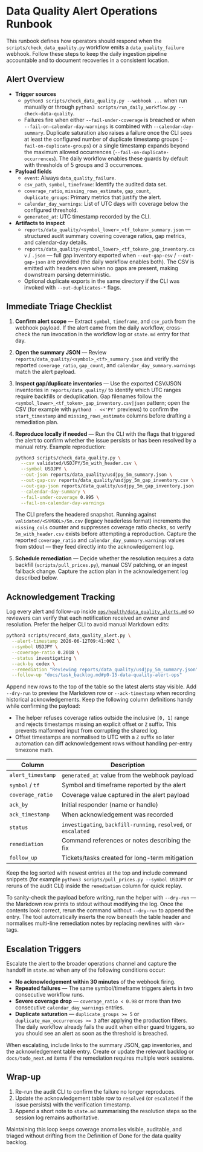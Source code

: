 # Data Quality Alert Operations Runbook

This runbook defines how operators should respond when the
`scripts/check_data_quality.py` workflow emits a
`data_quality_failure` webhook. Follow these steps to keep the daily
ingestion pipeline accountable and to document recoveries in a
consistent location.

## Alert Overview

- **Trigger sources**
  - `python3 scripts/check_data_quality.py --webhook ...` when run
    manually or through
    `python3 scripts/run_daily_workflow.py --check-data-quality`.
  - Failures fire when either `--fail-under-coverage` is breached or
    when `--fail-on-calendar-day-warnings` is combined with
    `--calendar-day-summary`. Duplicate saturation also raises a
    failure once the CLI sees at least the configured number of
    duplicate timestamp groups (`--fail-on-duplicate-groups`) or a
    single timestamp expands beyond the maximum allowed occurrences
    (`--fail-on-duplicate-occurrences`). The daily workflow enables
    these guards by default with thresholds of 5 groups and 3
    occurrences.
- **Payload fields**
  - `event`: Always `data_quality_failure`.
  - `csv_path`, `symbol`, `timeframe`: Identify the audited data set.
  - `coverage_ratio`, `missing_rows_estimate`, `gap_count`,
    `duplicate_groups`: Primary metrics that justify the alert.
  - `calendar_day_warnings`: List of UTC days with coverage below the
    configured threshold.
  - `generated_at`: UTC timestamp recorded by the CLI.
- **Artifacts to inspect**
  - `reports/data_quality/<symbol_lower>_<tf_token>_summary.json` — structured audit summary covering coverage ratios, gap metrics, and calendar-day details.
  - `reports/data_quality/<symbol_lower>_<tf_token>_gap_inventory.csv` / `.json` — full gap inventory exported when `--out-gap-csv` / `--out-gap-json` are provided (the daily workflow enables both). The CSV is emitted with headers even when no gaps are present, making downstream parsing deterministic.
  - Optional duplicate exports in the same directory if the CLI was invoked with `--out-duplicates-*` flags.

## Immediate Triage Checklist

1. **Confirm alert scope** — Extract `symbol`, `timeframe`, and
   `csv_path` from the webhook payload. If the alert came from the
   daily workflow, cross-check the run invocation in the workflow log
   or `state.md` entry for that day.
2. **Open the summary JSON** — Review
   `reports/data_quality/<symbol>_<tf>_summary.json` and verify the
   reported `coverage_ratio`, `gap_count`, and
   `calendar_day_summary.warnings` match the alert payload.
3. **Inspect gap/duplicate inventories** — Use the exported CSV/JSON
   inventories in `reports/data_quality/` to identify which UTC ranges
   require backfills or deduplication. Gap filenames follow the
   `<symbol_lower>_<tf_token>_gap_inventory.csv|json` pattern; open the
   CSV (for example with `python3 - <<'PY'` previews) to confirm the
   `start_timestamp` and `missing_rows_estimate` columns before drafting
   a remediation plan.
4. **Reproduce locally if needed** — Run the CLI with the flags that
   triggered the alert to confirm whether the issue persists or has
   been resolved by a manual retry. Example reproduction:

   ```bash
   python3 scripts/check_data_quality.py \
     --csv validated/USDJPY/5m_with_header.csv \
     --symbol USDJPY \
     --out-json reports/data_quality/usdjpy_5m_summary.json \
     --out-gap-csv reports/data_quality/usdjpy_5m_gap_inventory.csv \
     --out-gap-json reports/data_quality/usdjpy_5m_gap_inventory.json \
     --calendar-day-summary \
     --fail-under-coverage 0.995 \
     --fail-on-calendar-day-warnings
   ```

   The CLI prefers the headered snapshot. Running against
   `validated/<SYMBOL>/5m.csv` (legacy headerless format) increments the
   `missing_cols` counter and suppresses coverage ratio checks, so verify
   `5m_with_header.csv` exists before attempting a reproduction. Capture
   the reported `coverage_ratio` and `calendar_day_summary.warnings`
   values from stdout — they feed directly into the acknowledgement log.

5. **Schedule remediation** — Decide whether the resolution requires a
   data backfill (`scripts/pull_prices.py`), manual CSV patching, or an
   ingest fallback change. Capture the action plan in the acknowledgement
   log described below.

## Acknowledgement Tracking

Log every alert and follow-up inside
[`ops/health/data_quality_alerts.md`](../ops/health/data_quality_alerts.md)
so reviewers can verify that each notification received an owner and
resolution. Prefer the helper CLI to avoid manual Markdown edits:

```bash
python3 scripts/record_data_quality_alert.py \
  --alert-timestamp 2026-06-12T09:41:00Z \
  --symbol USDJPY \
  --coverage-ratio 0.2018 \
  --status investigating \
  --ack-by codex \
  --remediation "Reviewing reports/data_quality/usdjpy_5m_summary.json" \
  --follow-up "docs/task_backlog.md#p0-15-data-quality-alert-ops"
```

Append new rows to the top of the table so the latest alerts stay
visible. Add `--dry-run` to preview the Markdown row or `--ack-timestamp`
when recording historical acknowledgements. Keep the following column
definitions handy while confirming the payload:

- The helper refuses coverage ratios outside the inclusive `[0, 1]` range
  and rejects timestamps missing an explicit offset or `Z` suffix. This
  prevents malformed input from corrupting the shared log.
- Offset timestamps are normalised to UTC with a `Z` suffix so later
  automation can diff acknowledgement rows without handling per-entry
  timezone math.

| Column | Description |
| --- | --- |
| `alert_timestamp` | `generated_at` value from the webhook payload |
| `symbol` / `tf` | Symbol and timeframe reported by the alert |
| `coverage_ratio` | Coverage value captured in the alert payload |
| `ack_by` | Initial responder (name or handle) |
| `ack_timestamp` | When acknowledgement was recorded |
| `status` | `investigating`, `backfill-running`, `resolved`, or `escalated` |
| `remediation` | Command references or notes describing the fix |
| `follow_up` | Tickets/tasks created for long-term mitigation |

Keep the log sorted with newest entries at the top and include command
snippets (for example `python3 scripts/pull_prices.py --symbol USDJPY`
or reruns of the audit CLI) inside the `remediation` column for quick
replay.

To sanity-check the payload before writing, run the helper with
`--dry-run` — the Markdown row prints to stdout without modifying the log.
Once the contents look correct, rerun the command without `--dry-run` to
append the entry. The tool automatically inserts the row beneath the table
header and normalises multi-line remediation notes by replacing newlines
with `<br>` tags.

## Escalation Triggers

Escalate the alert to the broader operations channel and capture the
handoff in `state.md` when any of the following conditions occur:

- **No acknowledgement within 30 minutes** of the webhook firing.
- **Repeated failures** — The same symbol/timeframe triggers alerts in
  two consecutive workflow runs.
- **Severe coverage drop** — `coverage_ratio < 0.98` or more than two
  consecutive `calendar_day_warnings` entries.
- **Duplicate saturation** — `duplicate_groups >= 5` or
  `duplicate_max_occurrences >= 3` after applying the production
  filters. The daily workflow already fails the audit when either guard
  triggers, so you should see an alert as soon as the threshold is
  breached.

When escalating, include links to the summary JSON, gap inventories, and
the acknowledgement table entry. Create or update the relevant backlog
or `docs/todo_next.md` items if the remediation requires multiple work
sessions.

## Wrap-up

1. Re-run the audit CLI to confirm the failure no longer reproduces.
2. Update the acknowledgement table row to `resolved` (or `escalated` if
   the issue persists) with the verification timestamp.
3. Append a short note to `state.md` summarising the resolution steps so
   the session log remains authoritative.

Maintaining this loop keeps coverage anomalies visible, auditable, and
triaged without drifting from the Definition of Done for the data
quality backlog.
